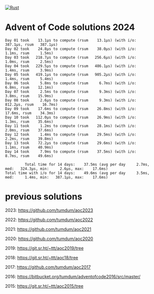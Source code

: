 [![Rust](https://github.com/tumdum/aoc2024/actions/workflows/rust.yml/badge.svg)](https://github.com/tumdum/aoc2024/actions/workflows/rust.yml)

# Advent of Code solutions 2024

```
Day 01 took    13.1µs to compute (rsum    13.1µs) (with i/o:   387.1µs, rsum   387.1µs)
Day 02 took    24.8µs to compute (rsum    38.0µs) (with i/o:     1.1ms, rsum     1.5ms)
Day 03 took   218.7µs to compute (rsum   256.6µs) (with i/o:     1.0ms, rsum     2.5ms)
Day 04 took   229.5µs to compute (rsum   486.1µs) (with i/o:     1.4ms, rsum     3.9ms)
Day 05 took   419.1µs to compute (rsum   905.2µs) (with i/o:     1.4ms, rsum     5.4ms)
Day 06 took     5.8ms to compute (rsum     6.7ms) (with i/o:     6.8ms, rsum    12.1ms)
Day 07 took     2.5ms to compute (rsum     9.3ms) (with i/o:     3.8ms, rsum    15.9ms)
Day 08 took     2.6µs to compute (rsum     9.3ms) (with i/o:   812.2µs, rsum    16.7ms)
Day 09 took    17.6ms to compute (rsum    26.8ms) (with i/o:    17.6ms, rsum    34.3ms)
Day 10 took   112.0µs to compute (rsum    26.9ms) (with i/o:     1.3ms, rsum    35.6ms)
Day 11 took     1.2ms to compute (rsum    28.1ms) (with i/o:     2.0ms, rsum    37.6ms)
Day 12 took     1.4ms to compute (rsum    29.5ms) (with i/o:     2.2ms, rsum    39.8ms)
Day 13 took    72.2µs to compute (rsum    29.6ms) (with i/o:     1.1ms, rsum    40.9ms)
Day 14 took     7.9ms to compute (rsum    37.5ms) (with i/o:     8.7ms, rsum    49.6ms)

         Total time for 14 days:    37.5ms (avg per day     2.7ms, med:   324.3µs, min:     2.6µs, max:    17.6ms)
Total time with i/o for 14 days:    49.6ms (avg per day     3.5ms, med:     1.4ms, min:   387.1µs, max:    17.6ms)
```

# previous solutions

2023: https://github.com/tumdum/aoc2023

2022: https://github.com/tumdum/aoc2022

2021: https://github.com/tumdum/aoc2021

2020: https://github.com/tumdum/aoc2020

2019: https://git.sr.ht/~ttt/aoc2019/tree

2018: https://git.sr.ht/~ttt/aoc18/tree

2017: https://github.com/tumdum/aoc2017

2016: https://bitbucket.org/tumdum/adventofcode2016/src/master/

2015: https://git.sr.ht/~ttt/aoc2015/tree
